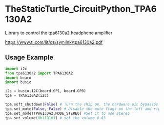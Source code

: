 # TheStaticTurtle_CircuitPython_TPA6130A2

Library to control the tpa6130a2 headphone amplifier

https://www.ti.com/lit/ds/symlink/tpa6130a2.pdf

## Usage Example

```py
import i2c
from tpa6130a2 import TPA6130A2
import board
import busio

i2c = busio.I2C(board.GP1, board.GP0)
tpa = TPA6130A2(i2c)

tpa.soft_shutdown(False) # Turn the ship on, the hardware pin bypasses the software shutdown
tpa.set_mute(False, False) # Disable the mute flags on the left and right speakers
tpa.set_mode(TPA6130A2.MODE_STEREO) #Set it to use stereo
tpa.set_volume(0b110101) # set the volume 0-63
```